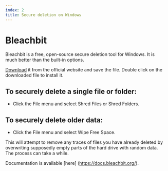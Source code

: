 ```yaml
---
index: 2
title: Secure deletion on Windows
---
```

# Bleachbit

Bleachbit is a free, open-source secure deletion tool for Windows. It is much better than the built-in options.

[Download](http://bleachbit.sourceforge.net/download/windows) it from the official website and save the file. Double click on the downloaded file to install it. 

## To securely delete a single file or folder:

*    Click the File menu and select Shred Files or Shred Folders.

## To securely delete older data:

*	Click the File menu and select Wipe Free Space.

This will attempt to remove any traces of files you have already deleted by overwriting supposedly empty parts of the hard drive with random data. The process can take a while. 

Documentation is available [here] (https://docs.bleachbit.org/).